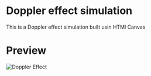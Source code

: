 # Doppler effect simulation

This is a Doppler effect simulation built usin HTMl Canvas

# Preview
![Doppler Effect](https://github.com/robda20188/doppler-effect/assets/98611646/8e3f8808-b5c8-45fa-8e32-0ab026367f87)
